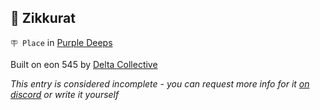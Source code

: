 ## 🗼 Zikkurat

`🪧 Place` in [Purple Deeps](<https://zeithalt.github.io/r/purple_deeps.html>)

Built on eon 545 by [Delta Collective](<https://zeithalt.github.io/r/delta_collective.html>)

_This entry is considered incomplete - you can request more info for it [on discord](<https://discord.com/channels/562910943848169472/1173922660489633802>) or write it yourself_

